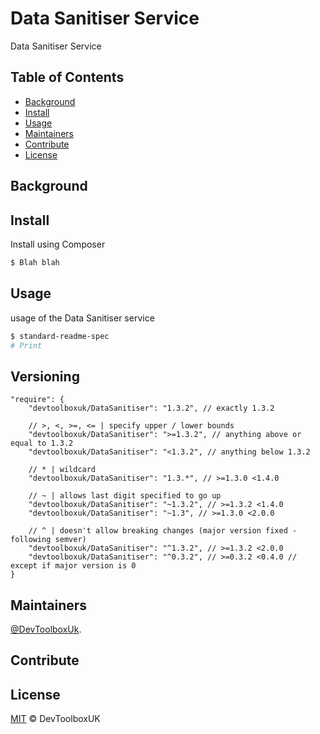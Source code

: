 # Data Sanitiser Service
Data Sanitiser Service

## Table of Contents

- [Background](#background)
- [Install](#install)
- [Usage](#usage)
- [Maintainers](#maintainers)
- [Contribute](#contribute)
- [License](#license)

## Background

## Install
Install using Composer

```sh
$ Blah blah
```

## Usage

usage of the Data Sanitiser service

```sh
$ standard-readme-spec
# Print
```

## Versioning

```
"require": {
    "devtoolboxuk/DataSanitiser": "1.3.2", // exactly 1.3.2

    // >, <, >=, <= | specify upper / lower bounds
    "devtoolboxuk/DataSanitiser": ">=1.3.2", // anything above or equal to 1.3.2
    "devtoolboxuk/DataSanitiser": "<1.3.2", // anything below 1.3.2

    // * | wildcard
    "devtoolboxuk/DataSanitiser": "1.3.*", // >=1.3.0 <1.4.0

    // ~ | allows last digit specified to go up
    "devtoolboxuk/DataSanitiser": "~1.3.2", // >=1.3.2 <1.4.0
    "devtoolboxuk/DataSanitiser": "~1.3", // >=1.3.0 <2.0.0

    // ^ | doesn't allow breaking changes (major version fixed - following semver)
    "devtoolboxuk/DataSanitiser": "^1.3.2", // >=1.3.2 <2.0.0
    "devtoolboxuk/DataSanitiser": "^0.3.2", // >=0.3.2 <0.4.0 // except if major version is 0
}
```
## Maintainers

[@DevToolboxUk](https://github.com/DevToolBoxUk).

## Contribute

## License

[MIT](LICENSE) © DevToolboxUK